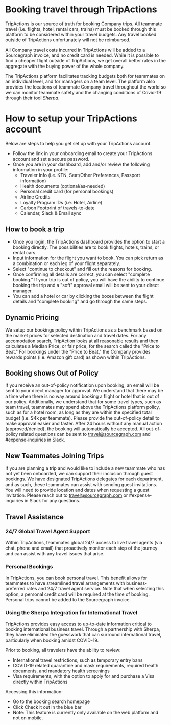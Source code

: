 # Booking travel through TripActions

TripActions is our source of truth for booking Company trips. All teammate travel (i.e. flights, hotel, rental cars, trains) must be booked through this platform to be considered within your travel budgets. Any travel booked outside of TripActions unfortunately will not be reimbursed.

All Company travel costs incurred in TripActions will be added to a Sourcegraph invoice, and no credit card is needed. While it is possible to find a cheaper flight outside of TripActions, we get overall better rates in the aggregate with the buying power of the whole company.

The TripActions platform facilitates tracking budgets both for teammates on an individual level, and for managers on a team level. The platform also provides the locations of teammate Company travel throughout the world so we can monitor teammate safety and the changing conditions of Covid-19 through their tool [_Sherpa_](https://tripactions.com/blog/tripactions-introduces-sherpa-integration-for-safer-travels).

# How to setup your TripActions account

Below are steps to help you get set up with your TripActions account.

- Follow the link in your onboarding email to create your TripActions account and set a secure password.
- Once you are in your dashboard, add and/or review the following information in your profile:
  - Traveler Info (i.e. KTN, Seat/Other Preferences, Passport information)
  - Health documents (optional/as-needed)
  - Personal credit card (for personal bookings)
  - Airline Credits
  - Loyalty Program IDs (i.e. Hotel, Airline)
  - Carbon Footprint of travels-to-date
  - Calendar, Slack & Email sync

## How to book a trip

- Once you login, the TripActions dashboard provides the option to start a booking directly. The possibilities are to book flights, hotels, trains, or rental cars.
- Input information for the flight you want to book. You can pick return as a combination or each leg of your flight separately.
- Select "continue to checkout" and fill out the reasons for booking.
- Once confirming all details are correct, you can select "complete booking." If your trip is out of policy, you will have the ability to continue booking the trip and a "soft" approval email will be sent to your direct manager.
- You can add a hotel or car by clicking the boxes between the flight details and "complete booking" and go through the same steps.

## Dynamic Pricing

We setup our bookings policy within TripActions as a benchmark based on the market prices for selected destination and travel dates. For any accomodation search, TripAction looks at all reasonable results and then calculates a Median Price, or fair price, for the search called the "Price to Beat." For bookings under the "Price to Beat," the Company provides rewards points (i.e. Amazon gift card) as shown within TripActions.

## Booking shows Out of Policy

If you receive an out-of-policy notification upon booking, an email will be sent to your direct manager for approval. We understand that there may be a time when there is no way around booking a flight or hotel that is out of our policy. Additionally, we understand that for some travel types, such as team travel, teammates may spend above the TripActions platform policy, such as for a hotel room, as long as they are within the specified total budget (i.e. $4k per teammate). Please provide the out-of-policy detail to make approval easier and faster. After 24 hours without any manual action (approved/denied), the booking will automatically be accepted. All out-of-policy related questions can be sent to travel@sourcegraph.com and #expense-inquiries in Slack.

## New Teammates Joining Trips

If you are planning a trip and would like to include a new teammate who has not yet been onboarded, we can support their inclusion through guest bookings. We have designated TripActions delegates for each department, and as such, these teammates can assist with sending guest invitations. You will need to provide location and dates when requesting a guest invitation. Please reach out to travel@sourcegraph.com or #expense-inquiries in Slack for any questions.

## Travel Assistance

### 24/7 Global Travel Agent Support

Within TripActions, teammates global 24/7 access to live travel agents (via chat, phone and email) that proactively monitor each step of the journey and can assist with any travel issues that arise.

### Personal Bookings

In TripActions, you can book personal travel. This benefit allows for teammates to have streamlined travel arrangements with business-preferred rates and 24/7 travel agent service. Note that when selecting this option, a personal credit card will be required at the time of booking. Personal trips cannot be added to the Sourcegraph invoice.

### Using the Sherpa Integration for International Travel

TripActions provides easy access to up-to-date information critical to booking international business travel. Through a partnership with Sherpa, they have eliminated the guesswork that can surround international travel, particularly when booking amidst COVID-19.

Prior to booking, all travelers have the ability to review:

- International travel restrictions, such as temporary entry bans
- COVID-19 related quarantine and mask requirements, required health documents, and mandatory health screenings
- Visa requirements, with the option to apply for and purchase a Visa directly within TripActions

Accessing this information:

- Go to the booking search homepage
- Click Check it out in the blue bar
- Note: This feature is currently only available on the web platform and not on mobile.
